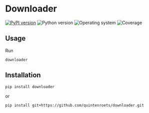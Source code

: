 # Downloader
[![PyPI version](https://badge.fury.io/py/downloader.svg)](https://badge.fury.io/py/downloader)
![Python version](https://img.shields.io/badge/python-3.10+-brightgreen)
![Operating system](https://img.shields.io/badge/os-linux%20%7c%20macOS-brightgreen)
![Coverage](https://img.shields.io/badge/coverage-100%25-brightgreen)

## Usage

Run
```shell
downloader
```
## Installation
```shell
pip install downloader
```
or
```shell
pip install git+https://github.com/quintenroets/downloader.git
```
